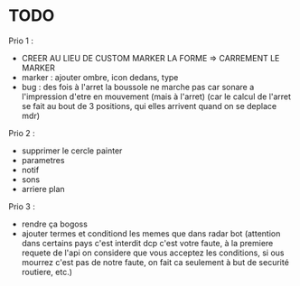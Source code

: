 # TODO

Prio 1 :

- CREER AU LIEU DE CUSTOM MARKER LA FORME => CARREMENT LE MARKER
- marker : ajouter ombre, icon dedans, type
- bug : des fois à l'arret la boussole ne marche pas car sonare a l'impression d'etre en mouvement (mais à l'arret) (car le calcul de l'arret se fait au bout de 3 positions, qui elles arrivent quand on se deplace mdr)

Prio 2 :

- supprimer le cercle painter
- parametres
- notif
- sons
- arriere plan

Prio 3 :

- rendre ça bogoss
- ajouter termes et conditiond les memes que dans radar bot (attention dans certains pays c'est interdit dcp c'est votre faute, à la premiere requete de l'api on considere que vous acceptez les conditions, si ous mourrez c'est pas de notre faute, on fait ca seulement à but de securité routiere, etc.)